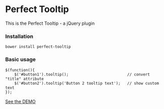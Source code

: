 Perfect Tooltip
===============

This is the Perfect Tooltip - a jQuery plugin

### Installation
    bower install perfect-tooltip

### Basic usage
    $(function(){
        $('#button1').tooltip();                          // convert "title" attribute
        $('#button2').tooltip('Button 2 tooltip text');   // show custom text
    });

[See the DEMO](http://tborychowski.github.com/perfecttooltip)
